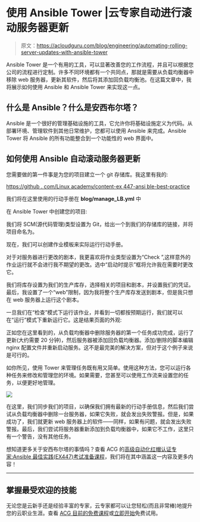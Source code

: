 # 使用 Ansible Tower |云专家自动进行滚动服务器更新

> 原文：<https://acloudguru.com/blog/engineering/automating-rolling-server-updates-with-ansible-tower>

Ansible Tower 是一个有用的工具，可以显著改善您的工作流程，并且可以根据您公司的流程进行定制。许多不同环境都有一个共同点，那就是需要从负载均衡器中移除 web 服务器，更新其软件，然后将其添加回负载均衡池。在这篇文章中，我将展示如何使用 Ansible 和 Ansible Tower 来实现这一点。

## 什么是 Ansible？什么是安西布尔塔？

Ansible 是一个很好的管理基础设施的工具，它允许你将基础设施定义为代码。从部署环境、管理软件到其他日常维护，您都可以使用 Ansible 来完成。Ansible Tower 将 Ansible 的所有功能整合到一个功能性的 web 界面中。

## 如何使用 Ansible 自动滚动服务器更新

您需要做的第一件事是为您的项目建立一个 git 存储库。我这里有我的:

[https://github . com/Linux academy/content-ex 447-ansi ble-best-practice](https://github.com/linuxacademy/content-ex447-ansible-best-practice)

我们将在这里使用的行动手册在 **blog/manage_LB.yml** 中

在 Ansible Tower 中创建您的项目:

我们将 SCM(源代码管理)类型设置为 Git，给出一个到我们的存储库的链接，并将项目命名为。

现在，我们可以创建作业模板来实际运行行动手册。

对于对服务器进行更改的剧本，我更喜欢将作业类型设置为“Check ”,这样意外的作业运行就不会进行我不期望的更改。选中“启动时提示”框将允许我在需要时更改它。

我们将库存设置为我们的生产库存，选择相关的项目和剧本，并设置我们的凭证。最后，我设置了一个“web”限制，因为我将整个生产库存发送到剧本，但是我只想在 web 服务器上运行这个剧本。

一旦我们在“检查”模式下运行该作业，并看到一切都按预期运行，我们就可以在“运行”模式下重新运行它。这是结果页面的外观:

正如您在这里看到的，从负载均衡器中删除服务器的第一个任务成功完成，运行了更新(大约需要 20 分钟)，然后服务器被添加回负载均衡器。添加/删除的脚本编辑 nginx 配置文件并重新启动服务。这不是最完美的解决方案，但对于这个例子来说是可行的。

如你所见，使用 Tower 来管理任务既有用又简单。使用这种方法，您可以运行各种任务来修改和管理您的环境。如果需要，您甚至可以使用工作流来设置您的任务，以便更好地管理。

![](img/1e9cd30974358a0a1c25da2ed3769dea.png)

在这里，我们同步我们的项目，以确保我们拥有最新的行动手册信息，然后我们尝试从负载均衡器中删除一台服务器，如果它失败，就会发出失败警报。但是，如果成功了，我们就更新 web 服务器上的软件——同样，如果有问题，就会发出失败警报。最后，我们尝试将服务器重新添加到负载均衡器中，如果它不工作，这里只有一个警告，没有其他任务。

想知道更多关于安西布尔塔的事情吗？查看 ACG 的[高级自动化红帽认证专家:Ansible 最佳实践(EX447)考试准备课程](https://acloud.guru/overview/red-hat-ex447-ansible-best-practices)，我们将在其中涵盖这一内容及更多内容！

* * *

## 掌握最受欢迎的技能

无论您是云新手还是经验丰富的专家，云专家都可以让您轻松(而且非常棒)地提升您的云职业生涯。查看 [ACG 目前的免费课程](https://acloudguru.com/blog/news/whats-free-at-acg-june-2021)或[立即开始](https://acloudguru.com/pricing)免费试用。